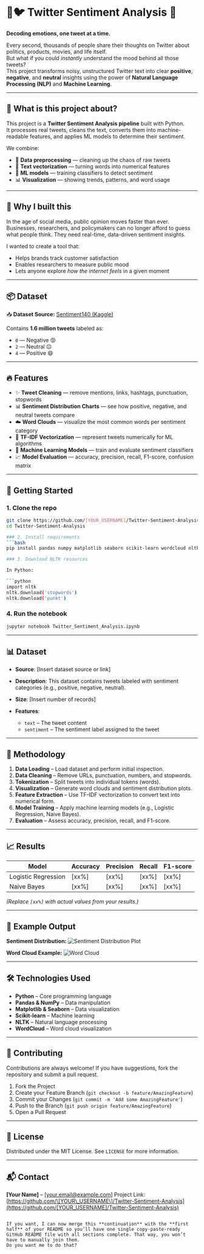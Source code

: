 # 📱🐦 Twitter Sentiment Analysis 💬
**Decoding emotions, one tweet at a time.**

Every second, thousands of people share their thoughts on Twitter about politics, products, movies, and life itself.  
But what if you could *instantly* understand the mood behind all those tweets?  
This project transforms noisy, unstructured Twitter text into clear **positive**, **negative**, and **neutral** insights using the power of **Natural Language Processing (NLP)** and **Machine Learning**.

---

## 📖 What is this project about?

This project is a **Twitter Sentiment Analysis pipeline** built with Python.  
It processes real tweets, cleans the text, converts them into machine-readable features, and applies ML models to determine their sentiment.

We combine:
- 🧹 **Data preprocessing** — cleaning up the chaos of raw tweets  
- 🧠 **Text vectorization** — turning words into numerical features  
- 🤖 **ML models** — training classifiers to detect sentiment  
- 📊 **Visualization** — showing trends, patterns, and word usage  

---

## 🧠 Why I built this

In the age of social media, public opinion moves faster than ever.  
Businesses, researchers, and policymakers can no longer afford to guess what people think. They need real-time, data-driven sentiment insights.

I wanted to create a tool that:
- Helps brands track customer satisfaction   
- Enables researchers to measure public mood   
- Lets anyone explore *how the internet feels* in a given moment   

---

## 📦 Dataset

📥 **Dataset Source:** [Sentiment140 (Kaggle)](https://www.kaggle.com/datasets/kazanova/sentiment140)

Contains **1.6 million tweets** labeled as:
- `0` — Negative 😡  
- `2` — Neutral 😐  
- `4` — Positive 😄  

---

## 🔥 Features

- ✨ **Tweet Cleaning** — remove mentions, links, hashtags, punctuation, stopwords  
- 📊 **Sentiment Distribution Charts** — see how positive, negative, and neutral tweets compare  
- ☁️ **Word Clouds** — visualize the most common words per sentiment category  
- 🧩 **TF-IDF Vectorization** — represent tweets numerically for ML algorithms  
- 🤖 **Machine Learning Models** — train and evaluate sentiment classifiers  
- 📈 **Model Evaluation** — accuracy, precision, recall, F1-score, confusion matrix  

---

## 🚀 Getting Started

### 1. Clone the repo
```bash
git clone https://github.com/[YOUR_USERNAME]/Twitter-Sentiment-Analysis.git
cd Twitter-Sentiment-Analysis

### 2. Install requirements
```bash
pip install pandas numpy matplotlib seaborn scikit-learn wordcloud nltk

### 3. Download NLTK resources

In Python:

```python
import nltk
nltk.download('stopwords')
nltk.download('punkt')
```

### 4. Run the notebook

```bash
jupyter notebook Twitter_Sentiment_Analysis.ipynb
```

---

## 📊 Dataset

* **Source**: \[Insert dataset source or link]
* **Description**: This dataset contains tweets labeled with sentiment categories (e.g., positive, negative, neutral).
* **Size**: \[Insert number of records]
* **Features**:

  * `text` – The tweet content
  * `sentiment` – The sentiment label assigned to the tweet

---

## 🧠 Methodology

1. **Data Loading** – Load dataset and perform initial inspection.
2. **Data Cleaning** – Remove URLs, punctuation, numbers, and stopwords.
3. **Tokenization** – Split tweets into individual tokens (words).
4. **Visualization** – Generate word clouds and sentiment distribution plots.
5. **Feature Extraction** – Use TF-IDF vectorization to convert text into numerical form.
6. **Model Training** – Apply machine learning models (e.g., Logistic Regression, Naive Bayes).
7. **Evaluation** – Assess accuracy, precision, recall, and F1-score.

---

## 📈 Results

| Model               | Accuracy | Precision | Recall | F1-score |
| ------------------- | -------- | --------- | ------ | -------- |
| Logistic Regression | \[xx%]   | \[xx%]    | \[xx%] | \[xx%]   |
| Naive Bayes         | \[xx%]   | \[xx%]    | \[xx%] | \[xx%]   |

*(Replace `[xx%]` with actual values from your results.)*

---

## 📌 Example Output

**Sentiment Distribution:**
![Sentiment Distribution Plot](images/sentiment_distribution.png)

**Word Cloud Example:**
![Word Cloud](images/wordcloud.png)

---

## 🛠 Technologies Used

* **Python** – Core programming language
* **Pandas & NumPy** – Data manipulation
* **Matplotlib & Seaborn** – Data visualization
* **Scikit-learn** – Machine learning
* **NLTK** – Natural language processing
* **WordCloud** – Word cloud visualization

---

## 🤝 Contributing

Contributions are always welcome!
If you have suggestions, fork the repository and submit a pull request.

1. Fork the Project
2. Create your Feature Branch (`git checkout -b feature/AmazingFeature`)
3. Commit your Changes (`git commit -m 'Add some AmazingFeature'`)
4. Push to the Branch (`git push origin feature/AmazingFeature`)
5. Open a Pull Request

---

## 📜 License

Distributed under the MIT License. See `LICENSE` for more information.

---

## 📬 Contact

**\[Your Name]** – \[[your.email@example.com](mailto:your.email@example.com)]
Project Link: [https://github.com/\[YOUR\_USERNAME\]/Twitter-Sentiment-Analysis](https://github.com/[YOUR_USERNAME]/Twitter-Sentiment-Analysis)

```

If you want, I can now merge this **continuation** with the **first half** of your README so you’ll have one single copy-paste-ready GitHub README file with all sections complete. That way, you won’t have to manually join them.  
Do you want me to do that?
```
